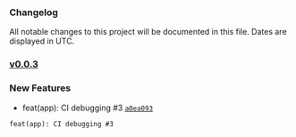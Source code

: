 ### Changelog

All notable changes to this project will be documented in this file. Dates are displayed in UTC.

### [v0.0.3]()

### New Features

- feat(app): CI debugging #3 [`a0ea093`](https://github.com/ifx-code/changelog/commit/a0ea0935bf8fa2df32add5111589b1a45a8d1815)
```
feat(app): CI debugging #3
```
